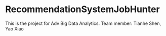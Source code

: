 # RecommendationSystemJobHunter
This is the project for Adv Big Data Analytics. Team member: Tianhe Shen, Yao Xiao
